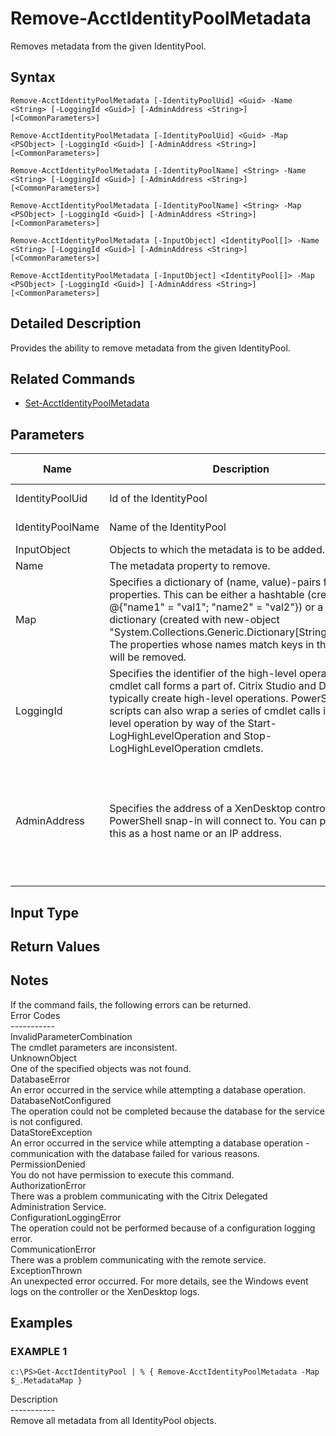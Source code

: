 ﻿# Remove-AcctIdentityPoolMetadata

   Removes metadata from the given IdentityPool.

## Syntax
```
Remove-AcctIdentityPoolMetadata [-IdentityPoolUid] <Guid> -Name <String> [-LoggingId <Guid>] [-AdminAddress <String>] [<CommonParameters>]

Remove-AcctIdentityPoolMetadata [-IdentityPoolUid] <Guid> -Map <PSObject> [-LoggingId <Guid>] [-AdminAddress <String>] [<CommonParameters>]

Remove-AcctIdentityPoolMetadata [-IdentityPoolName] <String> -Name <String> [-LoggingId <Guid>] [-AdminAddress <String>] [<CommonParameters>]

Remove-AcctIdentityPoolMetadata [-IdentityPoolName] <String> -Map <PSObject> [-LoggingId <Guid>] [-AdminAddress <String>] [<CommonParameters>]

Remove-AcctIdentityPoolMetadata [-InputObject] <IdentityPool[]> -Name <String> [-LoggingId <Guid>] [-AdminAddress <String>] [<CommonParameters>]

Remove-AcctIdentityPoolMetadata [-InputObject] <IdentityPool[]> -Map <PSObject> [-LoggingId <Guid>] [-AdminAddress <String>] [<CommonParameters>]
```

## Detailed Description
   Provides the ability to remove metadata from the given IdentityPool.

## Related Commands
  * [Set-AcctIdentityPoolMetadata](Set-AcctIdentityPoolMetadata.html)
## Parameters

| Name   | Description | Required? | Pipeline Input | Default Value |
| --- | --- | --- | --- | --- |
| IdentityPoolUid | Id of the IdentityPool | true | true (ByValue, ByPropertyName) |  |
| IdentityPoolName | Name of the IdentityPool | true | true (ByValue, ByPropertyName) |  |
| InputObject | Objects to which the metadata is to be added. | true | true (ByValue) |  |
| Name | The metadata property to remove. | true | false |  |
| Map | Specifies a dictionary of (name, value)-pairs for the properties. This can be either a hashtable (created with @{"name1" = "val1"; "name2" = "val2"}) or a string dictionary (created with new-object "System.Collections.Generic.Dictionary[String,String]"). The properties whose names match keys in the map will be removed. | true | true (ByValue) |  |
| LoggingId | Specifies the identifier of the high-level operation this cmdlet call forms a part of. Citrix Studio and Director typically create high-level operations. PowerShell scripts can also wrap a series of cmdlet calls in a high-level operation by way of the Start-LogHighLevelOperation and Stop-LogHighLevelOperation cmdlets. | false | false |  |
| AdminAddress | Specifies the address of a XenDesktop controller the PowerShell snap-in will connect to. You can provide this as a host name or an IP address. | false | false | Localhost. Once a value is provided by any cmdlet, this value becomes the default. |

## Input Type
### 
   
## Return Values
### 
   ## Notes
   If the command fails, the following errors can be returned.<br>    Error Codes<br>    -----------<br>    InvalidParameterCombination<br>        The cmdlet parameters are inconsistent.<br>    UnknownObject<br>        One of the specified objects was not found.<br>    DatabaseError<br>        An error occurred in the service while attempting a database operation.<br>    DatabaseNotConfigured<br>        The operation could not be completed because the database for the service is not configured.<br>    DataStoreException<br>        An error occurred in the service while attempting a database operation - communication with the database failed for various reasons.<br>    PermissionDenied<br>        You do not have permission to execute this command.<br>    AuthorizationError<br>        There was a problem communicating with the Citrix Delegated Administration Service.<br>    ConfigurationLoggingError<br>        The operation could not be performed because of a configuration logging error.<br>    CommunicationError<br>        There was a problem communicating with the remote service.<br>    ExceptionThrown<br>        An unexpected error occurred.  For more details, see the Windows event logs on the controller or the XenDesktop logs.
## Examples

### EXAMPLE 1
```
c:\PS>Get-AcctIdentityPool | % { Remove-AcctIdentityPoolMetadata -Map $_.MetadataMap }
```
   Description<br>-----------<br>Remove all metadata from all IdentityPool objects.
